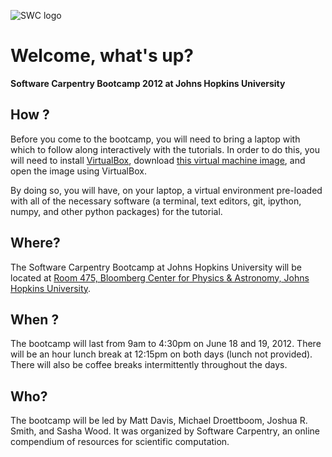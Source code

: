 ![SWC logo](http://software-carpentry.org/software-carpentry-logo-285x58.png "SWC logo")

# Welcome, what's up?

**Software Carpentry Bootcamp 2012 at Johns Hopkins University**

## How ?

Before you come to the bootcamp, you will need to bring a laptop with which to follow along interactively with the tutorials. In order to do this, you will need to install [VirtualBox](https://www.virtualbox.org/), download 
[this virtual machine image](https://s3.amazonaws.com/SWC_JHU2012/swc_jhu2012_r03.ova), and open the image using VirtualBox.

By doing so, you will have, on your laptop, a virtual environment pre-loaded with all of the necessary software (a terminal, text editors, git, ipython, numpy, and other python packages) for the tutorial. 

## Where?

The Software Carpentry Bootcamp at Johns Hopkins University will be located
at [Room 475, Bloomberg Center for Physics & Astronomy, Johns Hopkins University](http://goo.gl/maps/YUHI).    

## When ?

The bootcamp will last from 9am to 4:30pm on June 18 and 19, 2012. There
will be an hour lunch break at 12:15pm on both days (lunch not provided). There will also be coffee breaks intermittently throughout the days.

## Who?

The bootcamp will be led by Matt Davis, Michael Droettboom, Joshua R. Smith, and Sasha Wood. It was organized by Software Carpentry, an online
compendium of resources for scientific computation.
